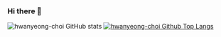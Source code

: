 ### Hi there 👋

![hwanyeong-choi GitHub stats](https://github-readme-stats.vercel.app/api?username=hwanyeong-choi&show_icons=true&theme=radical)
[![hwanyeong-choi Github Top Langs](https://github-readme-stats.vercel.app/api/top-langs/?username=hwanyeong-choi&layout=donut&theme=radical)](https://github.com/hwanyeong-choi/github-readme-stats)



<!--
**hwanyeong-choi/hwanyeong-choi** is a ✨ _special_ ✨ repository because its `README.md` (this file) appears on your GitHub profile.

Here are some ideas to get you started:

- 🔭 I’m currently working on ...
- 🌱 I’m currently learning ...
- 👯 I’m looking to collaborate on ...
- 🤔 I’m looking for help with ...
- 💬 Ask me about ...
- 📫 How to reach me: ...
- 😄 Pronouns: ...
- ⚡ Fun fact: ...
-->
